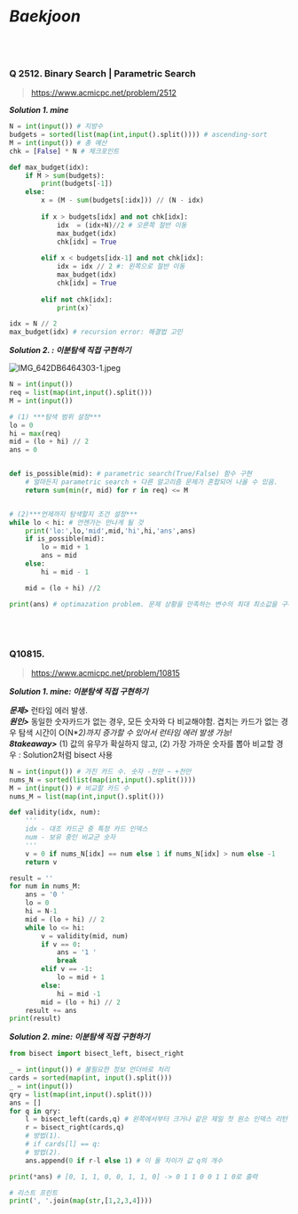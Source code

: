 # ***Baekjoon***

<br></br>
### Q 2512. Binary Search | Parametric Search
> https://www.acmicpc.net/problem/2512 <br>

***Solution 1. mine***


```python
N = int(input()) # 지방수
budgets = sorted(list(map(int,input().split()))) # ascending-sort
M = int(input()) # 총 예산
chk = [False] * N # 체크포인트 

def max_budget(idx):
    if M > sum(budgets):
        print(budgets[-1])
    else:
        x = (M - sum(budgets[:idx])) // (N - idx)
        
        if x > budgets[idx] and not chk[idx]:
            idx  = (idx+N)//2 # 오른쪽 절반 이동
            max_budget(idx)
            chk[idx] = True
            
        elif x < budgets[idx-1] and not chk[idx]:
            idx = idx // 2 #: 왼쪽으로 절반 이동
            max_budget(idx)
            chk[idx] = True
            
        elif not chk[idx]:
            print(x)`

idx = N // 2
max_budget(idx) # recursion error: 해결법 고민
```

***Solution 2. : 이분탐색 직접 구현하기***

![IMG_642DB6464303-1.jpeg](attachment:61300ddb-d8a7-48d9-89f8-d3e36a79315d.jpeg)


```python
N = int(input())
req = list(map(int,input().split()))
M = int(input())

# (1) ***탐색 범위 설정***
lo = 0
hi = max(req)
mid = (lo + hi) // 2
ans = 0 


def is_possible(mid): # parametric search(True/False) 함수 구현 
    # 얼마든지 parametric search + 다른 알고리즘 문제가 혼합되어 나올 수 있음. 
    return sum(min(r, mid) for r in req) <= M


# (2)***언제까지 탐색할지 조건 설정***
while lo < hi: # 언젠가는 만나게 될 것
    print('lo:',lo,'mid',mid,'hi',hi,'ans',ans)
    if is_possible(mid): 
        lo = mid + 1
        ans = mid
    else:
        hi = mid - 1

    mid = (lo + hi) //2

print(ans) # optimazation problem. 문제 상황을 만족하는 변수의 최대 최소값을 구하는 문제 

```

<br></br>
### Q10815.
> https://www.acmicpc.net/problem/10815 <br>

***Solution 1. mine: 이분탐색 직접 구현하기***

***문제>*** 런타임 에러 발생. <br>
***원인>*** 동일한 숫자카드가 없는 경우, 모든 숫자와 다 비교해야함. 겹치는 카드가 없는 경우 탐색 시간이 O(N**2)까지 증가할 수 있어서 런타임 에러 발생 가능!<br>
**8takeaway>*** (1) 값의 유무가 확실하지 않고, (2) 가장 가까운 숫자를 뽑아 비교할 경우 : Solution2처럼 bisect 사용


```python
N = int(input()) # 가진 카드 수. 숫자 -천만 ~ +천만
nums_N = sorted(list(map(int,input().split())))
M = int(input()) # 비교할 카드 수 
nums_M = list(map(int,input().split()))

def validity(idx, num): 
    '''
    idx - 대조 카드군 중 특정 카드 인덱스
    num - 보유 중인 비교군 숫자
    '''
    v = 0 if nums_N[idx] == num else 1 if nums_N[idx] > num else -1
    return v

result = ''
for num in nums_M:
    ans = '0 '
    lo = 0
    hi = N-1
    mid = (lo + hi) // 2
    while lo <= hi:
        v = validity(mid, num)
        if v == 0:
            ans = '1 '
            break
        elif v == -1:
            lo = mid + 1
        else:
            hi = mid -1
        mid = (lo + hi) // 2
    result += ans
print(result)
```

***Solution 2. mine: 이분탐색 직접 구현하기***


```python
from bisect import bisect_left, bisect_right

_ = int(input()) # 불필요한 정보 언더바로 처리
cards = sorted(map(int, input().split()))
_ = int(input())
qry = list(map(int,input().split()))
ans = []
for q in qry:
    l = bisect_left(cards,q) # 왼쪽에서부터 크거나 같은 제일 첫 원소 인덱스 리턴
    r = bisect_right(cards,q)
    # 방법(1).
    # if cards[l] == q:
    # 방법(2).
    ans.append(0 if r-l else 1) # 이 둘 차이가 값 q의 개수 

print(*ans) # [0, 1, 1, 0, 0, 1, 1, 0] -> 0 1 1 0 0 1 1 0로 출력
```


```python
# 리스트 프린트
print(', '.join(map(str,[1,2,3,4])))
```


```python

```


```python

```
